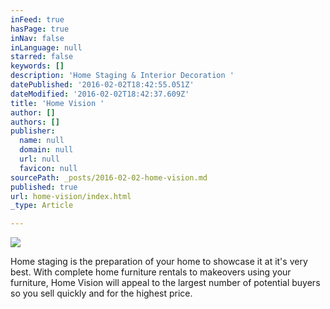 ```yaml
---
inFeed: true
hasPage: true
inNav: false
inLanguage: null
starred: false
keywords: []
description: 'Home Staging & Interior Decoration '
datePublished: '2016-02-02T18:42:55.051Z'
dateModified: '2016-02-02T18:42:37.609Z'
title: 'Home Vision '
author: []
authors: []
publisher:
  name: null
  domain: null
  url: null
  favicon: null
sourcePath: _posts/2016-02-02-home-vision.md
published: true
url: home-vision/index.html
_type: Article

---
```

![](https://s3-us-west-2.amazonaws.com/the-grid-img/p/6a8c999c3c6bfe5ec37012d559073e8b4837025a.jpg)

Home staging is the preparation of your home to showcase it at it's very best. With complete home furniture rentals to makeovers using your furniture, Home Vision will appeal to the largest number of potential buyers so you sell quickly and for the highest price.